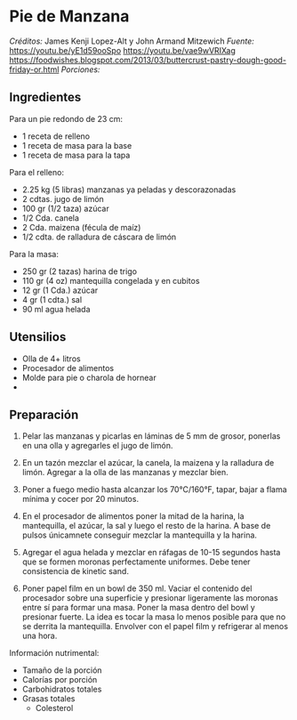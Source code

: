 # Pie de Manzana

*Créditos:* James Kenji Lopez-Alt y John Armand Mitzewich
*Fuente:* https://youtu.be/yE1d59ooSpo https://youtu.be/vae9wVRIXag https://foodwishes.blogspot.com/2013/03/buttercrust-pastry-dough-good-friday-or.html
*Porciones:*


## Ingredientes

Para un pie redondo de 23 cm:
- 1 receta de relleno
- 1 receta de masa para la base
- 1 receta de masa para la tapa
   
Para el relleno:
- 2.25 kg (5 libras) manzanas ya peladas y descorazonadas
- 2 cdtas. jugo de limón 
- 100 gr (1/2 taza) azúcar 
- 1/2 Cda. canela
- 2 Cda. maizena (fécula de maíz)
- 1/2 cdta. de ralladura de cáscara de limón 

Para la masa:
- 250 gr (2 tazas) harina de trigo
- 110 gr (4 oz) mantequilla congelada y en cubitos
- 12 gr (1 Cda.) azúcar
- 4 gr (1 cdta.) sal
- 90 ml agua helada







## Utensilios

- Olla de 4+ litros
- Procesador de alimentos
- Molde para pie o charola de hornear
- 


## Preparación

1. Pelar las manzanas y picarlas en láminas de 5 mm de grosor, ponerlas en una olla y agregarles el jugo de limón.
2. En un tazón mezclar el azúcar, la canela, la maizena y la ralladura de limón. Agregar a la olla de las manzanas y mezclar bien.
3. Poner a fuego medio hasta alcanzar los 70°C/160°F, tapar, bajar a flama mínima y cocer por 20 minutos.

1. En el procesador de alimentos poner la mitad de la harina, la mantequilla, el azúcar, la sal y luego el resto de la harina. A base de pulsos únicamnete conseguir mezclar la mantequilla y la harina. 
2. Agregar el agua helada y mezclar en ráfagas de 10-15 segundos hasta que se formen moronas perfectamente uniformes. Debe tener consistencia de kinetic sand.
3. Poner papel film en un bowl de 350 ml. Vaciar el contenido del procesador sobre una superficie y presionar ligeramente las moronas entre sí para formar una masa. Poner la masa dentro del bowl y presionar fuerte. La idea es tocar la masa lo menos posible para que no se derrita la mantequilla. Envolver con el papel film y refrigerar al menos una hora.

      

Información nutrimental:

- Tamaño de la porción
- Calorías por porción
- Carbohidratos totales
- Grasas totales
  - Colesterol

